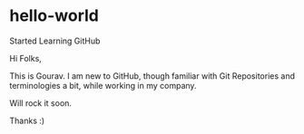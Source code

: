# hello-world
Started Learning GitHub

Hi Folks,

This is Gourav. I am new to GitHub, though familiar with Git Repositories and terminologies a bit, while working in my company.

Will rock it soon.

Thanks :)
